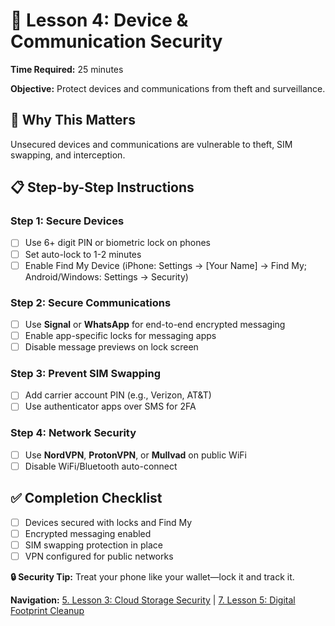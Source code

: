 # 📱 Lesson 4: Device & Communication Security

**Time Required:** 25 minutes

**Objective:** Protect devices and communications from theft and surveillance.

## 🎯 Why This Matters

Unsecured devices and communications are vulnerable to theft, SIM swapping, and interception.

## 📋 Step-by-Step Instructions

### Step 1: Secure Devices

- [ ] Use 6+ digit PIN or biometric lock on phones
- [ ] Set auto-lock to 1-2 minutes
- [ ] Enable Find My Device (iPhone: Settings → [Your Name] → Find My; Android/Windows: Settings → Security)

### Step 2: Secure Communications

- [ ] Use **Signal** or **WhatsApp** for end-to-end encrypted messaging
- [ ] Enable app-specific locks for messaging apps
- [ ] Disable message previews on lock screen

### Step 3: Prevent SIM Swapping

- [ ] Add carrier account PIN (e.g., Verizon, AT&T)
- [ ] Use authenticator apps over SMS for 2FA

### Step 4: Network Security

- [ ] Use **NordVPN**, **ProtonVPN**, or **Mullvad** on public WiFi
- [ ] Disable WiFi/Bluetooth auto-connect

## ✅ Completion Checklist

- [ ] Devices secured with locks and Find My
- [ ] Encrypted messaging enabled
- [ ] SIM swapping protection in place
- [ ] VPN configured for public networks

**🔒 Security Tip:** Treat your phone like your wallet—lock it and track it.

**Navigation:** [5. Lesson 3: Cloud Storage Security](5-lesson-3-cloud.html) | [7. Lesson 5: Digital Footprint Cleanup](7-lesson-5-footprint.html)